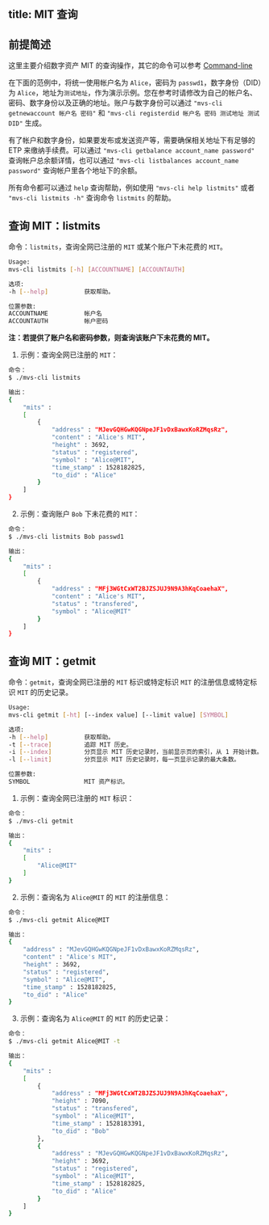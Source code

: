 title: MIT 查询
---

## 前提简述
这里主要介绍数字资产 MIT 的查询操作，其它的命令可以参考 [Command-line](/zh-cn/docs/command-line.html)

在下面的范例中，将统一使用帐户名为 `Alice`，密码为 `passwd1`，数字身份（DID）为 `Alice`，地址为`测试地址`，作为演示示例。您在参考时请修改为自己的帐户名、密码、数字身份以及正确的地址。账户与数字身份可以通过 `"mvs-cli getnewaccount 帐户名 密码"` 和 `"mvs-cli registerdid 帐户名 密码 测试地址 测试DID"` 生成。

有了帐户和数字身份，如果要发布或发送资产等，需要确保相关地址下有足够的 ETP 来缴纳手续费。可以通过 `"mvs-cli getbalance account_name password"` 查询帐户总余额详情，也可以通过 `"mvs-cli listbalances account_name password"` 查询帐户里各个地址下的余额。

所有命令都可以通过 `help` 查询帮助，例如使用 `"mvs-cli help listmits"` 或者 `"mvs-cli listmits -h"` 查询命令 `listmits` 的帮助。

## 查询 MIT：listmits
命令：`listmits`，查询全网已注册的 `MIT` 或某个账户下未花费的 `MIT`。
```bash
Usage:
mvs-cli listmits [-h] [ACCOUNTNAME] [ACCOUNTAUTH]   

选项:
-h [--help]          获取帮助。

位置参数:
ACCOUNTNAME          帐户名
ACCOUNTAUTH          帐户密码
```
**注：若提供了账户名和密码参数，则查询该账户下未花费的 MIT。**

1. 示例：查询全网已注册的 `MIT`：
```bash
命令：
$ ./mvs-cli listmits

输出：
{
	"mits" : 
	[
		{
			"address" : "MJevGQHGwKQGNpeJF1vDxBawxKoRZMqsRz",
			"content" : "Alice's MIT",
			"height" : 3692,
			"status" : "registered",
			"symbol" : "Alice@MIT",
			"time_stamp" : 1528182825,
			"to_did" : "Alice"
		}
	]
}
```

2. 示例：查询账户 `Bob` 下未花费的 `MIT`：
```bash
命令：
$ ./mvs-cli listmits Bob passwd1

输出：
{
	"mits" : 
	[
		{
			"address" : "MFj3WGtCxWT2BJZSJUJ9N9A3hKqCoaehaX",
			"content" : "Alice's MIT",
			"status" : "transfered",
			"symbol" : "Alice@MIT"
		}
	]
}
```


## 查询 MIT：getmit
命令：`getmit`，查询全网已注册的 `MIT` 标识或特定标识 `MIT` 的注册信息或特定标识 `MIT` 的历史记录。
```bash
Usage:
mvs-cli getmit [-ht] [--index value] [--limit value] [SYMBOL]   

选项:
-h [--help]          获取帮助。
-t [--trace]         追踪 MIT 历史。
-i [--index]         分页显示 MIT 历史记录时，当前显示页的索引，从 1 开始计数。
-l [--limit]         分页显示 MIT 历史记录时，每一页显示记录的最大条数。

位置参数:
SYMBOL               MIT 资产标识。
```

1. 示例：查询全网已注册的 `MIT` 标识：
```bash
命令：
$ ./mvs-cli getmit

输出：
{
	"mits" : 
	[
		"Alice@MIT"
	]
}
```

2. 示例：查询名为 `Alice@MIT` 的 `MIT` 的注册信息：
```bash
命令：
$ ./mvs-cli getmit Alice@MIT

输出：
{
	"address" : "MJevGQHGwKQGNpeJF1vDxBawxKoRZMqsRz",
	"content" : "Alice's MIT",
	"height" : 3692,
	"status" : "registered",
	"symbol" : "Alice@MIT",
	"time_stamp" : 1528182825,
	"to_did" : "Alice"
}
```

3. 示例：查询名为 `Alice@MIT` 的 `MIT` 的历史记录：
```bash
命令：
$ ./mvs-cli getmit Alice@MIT -t

输出：
{
	"mits" : 
	[
		{
			"address" : "MFj3WGtCxWT2BJZSJUJ9N9A3hKqCoaehaX",
			"height" : 7090,
			"status" : "transfered",
			"symbol" : "Alice@MIT",
			"time_stamp" : 1528183391,
			"to_did" : "Bob"
		},
		{
			"address" : "MJevGQHGwKQGNpeJF1vDxBawxKoRZMqsRz",
			"height" : 3692,
			"status" : "registered",
			"symbol" : "Alice@MIT",
			"time_stamp" : 1528182825,
			"to_did" : "Alice"
		}
	]
}
```
